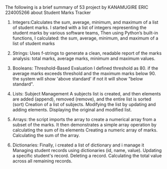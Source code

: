 The following is a brief summary of 53 project by KANAMUGIRE ERIC 224005266 about Student Marks Tracker 
1. Integers:Calculates the sum, average, minimum, and maximum of a list of student marks.
 I started with a list of integers representing the student marks  by various software teams, Then using Python’s built-in functions, I calculated: the sum, average, minimum, and maximum of a list of student marks
2. Strings:
   Uses f-strings to generate a clean, readable report of the marks analysis:
    total marks, average marks, minimum and maximum values.
3. Booleans: Threshold-Based Evaluation
   I defined threshold as 80.
    if the average marks exceeds threshold and the maximum marks below 90.
the system will show 'above standard' if not it will show "below standard".
5. Lists: Subject Management
   A subjects list is created, and then elements are added (append), removed (remove), and the entire list is sorted (sort)
Creation of a list of subjects.
Modifying the list by updating and adding elements.
Displaying the original and modified list.

7. Arrays: the script imports the array to create a numerical array from a subset of the marks. It then demonstrates a simple array operation by calculating the sum of its elements
 Creating a numeric array of marks.
Calculating the sum of the array.
8. Dictionaries: Finally, i created a list of dictionary and i manage it 
Managing student records using dictionaries (id, name, value).
Updating a specific student's record.
Deleting a record.
Calculating the total value across all remaining records. 
